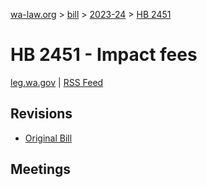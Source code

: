 [wa-law.org](/) > [bill](/bill/) > [2023-24](/bill/2023-24/) > [HB 2451](/bill/2023-24/hb/2451/)

# HB 2451 - Impact fees
[leg.wa.gov](https://app.leg.wa.gov/billsummary?BillNumber=2451&Year=2023&Initiative=false) | [RSS Feed](./rss.xml)

## Revisions
* [Original Bill](1/)

## Meetings